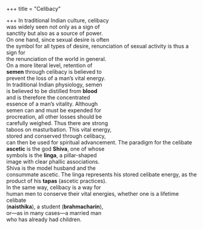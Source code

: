 +++
title = "Celibacy"

+++
In traditional Indian culture, celibacy  
was widely seen not only as a sign of  
sanctity but also as a source of power.  
On one hand, since sexual desire is often  
the symbol for all types of desire, renunciation of sexual activity is thus a sign for  
the renunciation of the world in general.  
On a more literal level, retention of  
**semen** through celibacy is believed to  
prevent the loss of a man’s vital energy.  
In traditional Indian physiology, semen  
is believed to be distilled from **blood**  
and is therefore the concentrated  
essence of a man’s vitality. Although  
semen can and must be expended for  
procreation, all other losses should be  
carefully weighed. Thus there are strong  
taboos on masturbation. This vital energy,  
stored and conserved through celibacy,  
can then be used for spiritual advancement. The paradigm for the celibate  
**ascetic** is the god **Shiva**, one of whose  
symbols is the **linga**, a pillar-shaped  
image with clear phallic associations.  
Shiva is the model husband and the  
consummate ascetic. The linga represents his stored celibate energy, as the  
product of his **tapas** (ascetic practices).  
In the same way, celibacy is a way for  
human men to conserve their vital energies, whether one is a lifetime celibate  
(**naisthika**), a student (**brahmacharin**),  
or—as in many cases—a married man  
who has already had children.